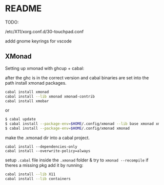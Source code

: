 # README

TODO:

/etc/X11/xorg.conf.d/30-touchpad.conf

addd gnome keyrings for vscode

## XMonad

Setting up xmonad with ghcup + cabal:

after the ghc is in the correct version and cabal binaries are set into the path install xmonad packages.

```bash
cabal install xmonad
cabal install --lib xmonad xmonad-contrib
cabal install xmobar
```

or

```sh
$ cabal update
$ cabal install --package-env=$HOME/.config/xmonad --lib base xmonad xmonad-contrib
$ cabal install --package-env=$HOME/.config/xmonad xmonad
```

make the .xmonad dir into a cabal project.

```
cabal install --dependencies-only
cabal install --overwrite-policy=always
```

setup `.cabal` file inside the `.xmonad` folder & try to `xmonad --recompile`
if theres a missing pkg add it by running:

```bash
cabal install --lib X11
cabal install --lib containers
```
